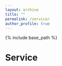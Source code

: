```yaml
---
layout: archive
title: ""
permalink: /service/
author_profile: true
---
```


{% include base_path %}

# Service
